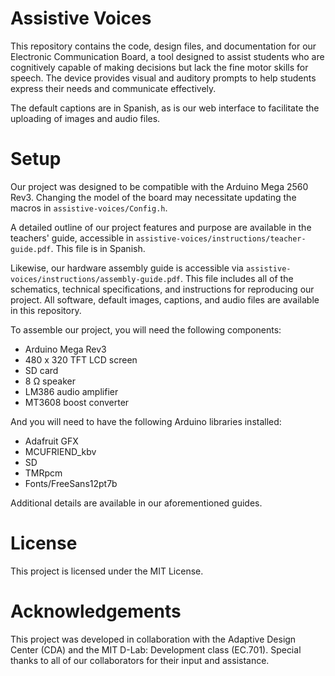 # Assistive Voices

This repository contains the code, design files, and documentation for our Electronic Communication Board, a tool designed to assist students who are cognitively capable of making decisions but lack the fine motor skills for speech. The device provides visual and auditory prompts to help students express their needs and communicate effectively.

The default captions are in Spanish, as is our web interface to facilitate the uploading of images and audio files. 

# Setup 
Our project was designed to be compatible with the Arduino Mega 2560 Rev3. Changing the model of the board may necessitate updating the macros in `assistive-voices/Config.h`.

A detailed outline of our project features and purpose are available in the teachers' guide, accessible in `assistive-voices/instructions/teacher-guide.pdf`. This file is in Spanish. 

Likewise, our hardware assembly guide is accessible via `assistive-voices/instructions/assembly-guide.pdf`. This file includes all of the schematics, technical specifications, and instructions for reproducing our project. All software, default images, captions, and audio files are available in this repository. 

To assemble our project, you will need the following components: 
- Arduino Mega Rev3 
- 480 x 320 TFT LCD screen 
- SD card
- 8 Ω speaker
- LM386 audio amplifier
- MT3608 boost converter 

And you will need to have the following Arduino libraries installed: 
- Adafruit GFX
- MCUFRIEND_kbv
- SD
- TMRpcm
- Fonts/FreeSans12pt7b

Additional details are available in our aforementioned guides. 

# License 
This project is licensed under the MIT License.

# Acknowledgements 
This project was developed in collaboration with the Adaptive Design Center (CDA) and the MIT D-Lab: Development class (EC.701). Special thanks to all of our collaborators for their input and assistance.

